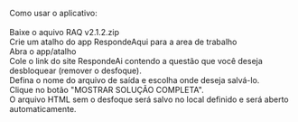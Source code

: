 Como usar o aplicativo:<br/>
<br/>
Baixe o aquivo RAQ v2.1.2.zip<br/>
Crie um atalho do app RespondeAqui para a area de trabalho<br/>
Abra o app/atalho <br/>
Cole o link do site RespondeAi contendo a questão que você deseja desbloquear (remover o desfoque).<br/>
Defina o nome do arquivo de saída e escolha onde deseja salvá-lo.<br/>
Clique no botão "MOSTRAR SOLUÇÃO COMPLETA".<br/>
O arquivo HTML sem o desfoque será salvo no local definido e será aberto automaticamente.<br/>
